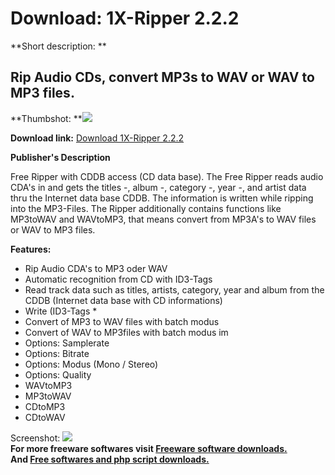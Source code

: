 # Download: 1X-Ripper 2.2.2

**Short description: **

## Rip Audio CDs, convert MP3s to WAV or WAV to MP3 files.

  
**Thumbshot: **![](http://www.freewarefiles.com/screenshot/1xripper_md.gif)   
  
**Download link:** [Download 1X-Ripper 2.2.2](http://freesoftwares.boysofts.com/X-Ripper_program_33141.html)  
  

**Publisher's Description**  
  

Free Ripper with CDDB access (CD data base). The Free Ripper reads audio CDA's
in and gets the titles -, album -, category -, year -, and artist data thru
the Internet data base CDDB. The information is written while ripping into the
MP3-Files. The Ripper additionally contains functions like MP3toWAV and
WAVtoMP3, that means convert from MP3A's to WAV files or WAV to MP3 files.

**Features:**

  * Rip Audio CDA's to MP3 oder WAV 
  * Automatic recognition from CD with ID3-Tags 
  * Read track data such as titles, artists, category, year and album from the CDDB (Internet data base with CD informations) 
  * Write (ID3-Tags * 
  * Convert of MP3 to WAV files with batch modus 
  * Convert of WAV to MP3files with batch modus im 
  * Options: Samplerate 
  * Options: Bitrate 
  * Options: Modus (Mono / Stereo) 
  * Options: Quality 
  * WAVtoMP3 
  * MP3toWAV 
  * CDtoMP3 
  * CDtoWAV 

  
  
Screenshot: ![](http://www.freewarefiles.com/screenshot/1xripper.gif)  
**For more freeware softwares visit [Freeware software downloads.](http://freesoftwares.boysofts.com/)**   
**And [Free softwares and php script downloads.](http://www.boysofts.com/)**

